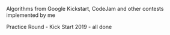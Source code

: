 Algorithms from Google Kickstart, CodeJam and other contests implemented by me

Practice Round - Kick Start 2019 - all done
